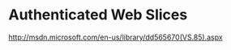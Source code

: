 <!--
id: 190899448
link: http://kevinisom.info/post/190899448/authenticated-web-slices
slug: authenticated-web-slices
date: Fri Sep 18 2009 22:20:06 GMT+1200 (NZST)
raw: {"blog_name":"kevinisom","id":190899448,"post_url":"http://kevinisom.info/post/190899448/authenticated-web-slices","slug":"authenticated-web-slices","type":"link","date":"2009-09-18 10:20:06 GMT","timestamp":1253269206,"state":"published","format":"html","reblog_key":"f1YNkosu","tags":[],"short_url":"http://tmblr.co/Zw68YyBOEJu","highlighted":[],"feed_item":"http://msdn.microsoft.com/en-us/library/dd565670(VS.85).aspx","from_feed_id":"650234","note_count":0,"title":"Authenticated Web Slices","url":"http://msdn.microsoft.com/en-us/library/dd565670(VS.85).aspx","description":""}
publish: 2009-09-018
tags: 
title: Authenticated Web Slices
-->


Authenticated Web Slices
========================

<http://msdn.microsoft.com/en-us/library/dd565670(VS.85).aspx>

